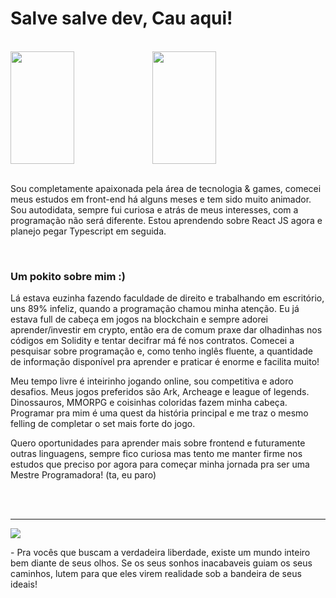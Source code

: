 # Salve salve dev, Cau aqui!

<br>

<div style="display: flex">  
  <img height="180em" width="45%" src="https://github-readme-stats.vercel.app/api?username=Caumaria&show_icons=true&theme=great-gatsby&include_all_commits=true&count_private=true"/>
  <img height="180em" width="45%" src="https://github-readme-stats.vercel.app/api/top-langs/?username=Caumaria&layout=compact&langs_count=16&theme=great-gatsby"/>
</div>

<br>
<div>
  <p> Sou completamente apaixonada pela área de tecnologia & games, comecei meus estudos em front-end há alguns meses e tem sido muito animador. 
  Sou autodidata, sempre fui curiosa e atrás de meus interesses, com a programação não será diferente. 
  Estou aprendendo sobre React JS agora e planejo pegar Typescript em seguida.</p>
  <br>
  <h3>Um pokito sobre mim :)</h3>
  <p>Lá estava euzinha fazendo faculdade de direito e trabalhando em escritório, uns 89% infeliz, quando a programação chamou minha atenção. Eu já estava full de 			cabeça em jogos na blockchain e sempre adorei aprender/investir em crypto, então era de comum praxe dar olhadinhas nos códigos em Solidity e tentar decifrar má fé nos contratos. Comecei a pesquisar sobre programação e, como tenho inglês fluente, a quantidade de informação disponível pra aprender e praticar é enorme e facilita muito!</p>
  <p>Meu tempo livre é inteirinho jogando online, sou competitiva e adoro desafios. Meus jogos preferidos são Ark, Archeage e league of legends. Dinossauros, MMORPG e coisinhas coloridas fazem minha cabeça. Programar pra mim é uma quest da história principal e me traz o mesmo felling de completar o set mais forte do jogo.</p>
  <p>Quero oportunidades para aprender mais sobre frontend e futuramente outras linguagens, sempre fico curiosa mas tento me manter firme nos estudos que preciso por agora para começar minha jornada pra ser uma Mestre Programadora! (ta, eu paro)</p>
</div>
<br>
<br>
<hr>

<img src="https://media.tenor.com/RPsECevq3AIAAAAd/one-piece-we-are.gif" />
<p>- Pra vocês que buscam a verdadeira liberdade, existe um mundo inteiro bem diante de seus olhos. Se os seus sonhos inacabaveis guiam os seus caminhos, lutem para que eles virem realidade sob a bandeira de seus ideais!</p>


